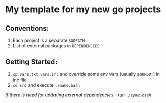 # My template for my new go projects

## Сonventions:

1. Each project is a separate `$GOPATH`
2. List of external packages in `DEPENDENCIES`

## Getting Started:

1. `cp vars.txt vars.inc` and override some env vars (usually `$GOROOT`) in inc file
2. `cd src` and execute `./make.bash`

*If there is need for updating external dependencies - run `./sync.bash`*
